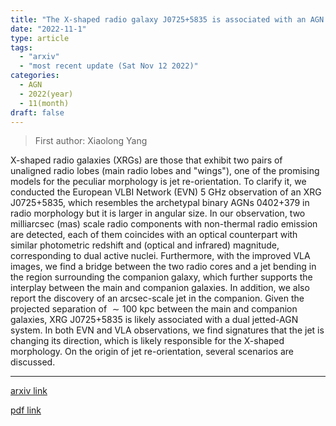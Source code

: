 ```yaml
---
title: "The X-shaped radio galaxy J0725+5835 is associated with an AGN pair"
date: "2022-11-1"
type: article
tags:
  - "arxiv"
  - "most recent update (Sat Nov 12 2022)"
categories:
  - AGN
  - 2022(year)
  - 11(month)
draft: false
---
```


> First author: Xiaolong Yang

 X-shaped radio galaxies (XRGs) are those that exhibit two pairs of unaligned
radio lobes (main radio lobes and "wings"), one of the promising models for the
peculiar morphology is jet re-orientation. To clarify it, we conducted the
European VLBI Network (EVN) 5 GHz observation of an XRG J0725+5835, which
resembles the archetypal binary AGNs 0402+379 in radio morphology but it is
larger in angular size. In our observation, two milliarcsec (mas) scale radio
components with non-thermal radio emission are detected, each of them coincides
with an optical counterpart with similar photometric redshift and (optical and
infrared) magnitude, corresponding to dual active nuclei. Furthermore, with the
improved VLA images, we find a bridge between the two radio cores and a jet
bending in the region surrounding the companion galaxy, which further supports
the interplay between the main and companion galaxies. In addition, we also
report the discovery of an arcsec-scale jet in the companion. Given the
projected separation of $\sim100$ kpc between the main and companion galaxies,
XRG J0725+5835 is likely associated with a dual jetted-AGN system. In both EVN
and VLA observations, we find signatures that the jet is changing its
direction, which is likely responsible for the X-shaped morphology. On the
origin of jet re-orientation, several scenarios are discussed.

---
[arxiv link](http://arxiv.org/abs/2211.00254v1)

[pdf link](http://arxiv.org/pdf/2211.00254v1)